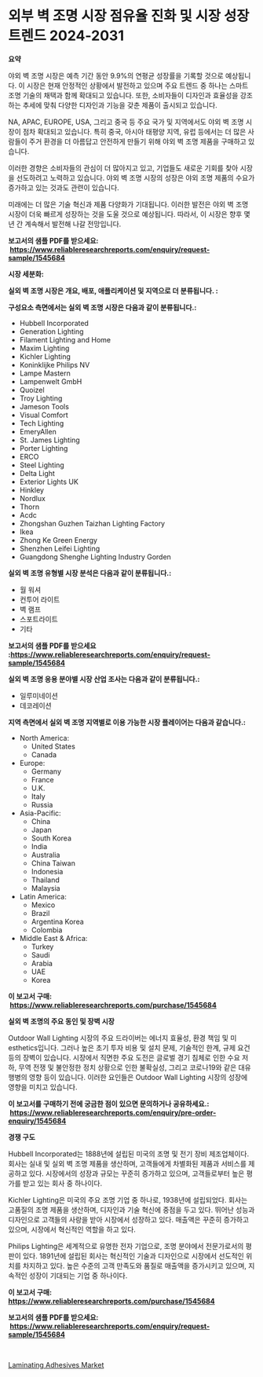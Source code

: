 <p><h1>외부 벽 조명 시장 점유율 진화 및 시장 성장 트렌드 2024-2031</h1></p><p><strong>요약</strong></p>
<p><p>야외 벽 조명 시장은 예측 기간 동안 9.9%의 연평균 성장률을 기록할 것으로 예상됩니다. 이 시장은 현재 안정적인 상황에서 발전하고 있으며 주요 트렌드 중 하나는 스마트 조명 기술의 채택과 함께 확대되고 있습니다. 또한, 소비자들이 디자인과 효율성을 강조하는 추세에 맞춰 다양한 디자인과 기능을 갖춘 제품이 출시되고 있습니다. </p><p>NA, APAC, EUROPE, USA, 그리고 중국 등 주요 국가 및 지역에서도 야외 벽 조명 시장이 점차 확대되고 있습니다. 특히 중국, 아시아 태평양 지역, 유럽 등에서는 더 많은 사람들이 주거 환경을 더 아름답고 안전하게 만들기 위해 야외 벽 조명 제품을 구매하고 있습니다.</p><p>이러한 경향은 소비자들의 관심이 더 많아지고 있고, 기업들도 새로운 기회를 찾아 시장을 선도하려고 노력하고 있습니다. 야외 벽 조명 시장의 성장은 야외 조명 제품의 수요가 증가하고 있는 것과도 관련이 있습니다.</p><p>미래에는 더 많은 기술 혁신과 제품 다양화가 기대됩니다. 이러한 발전은 야외 벽 조명 시장이 더욱 빠르게 성장하는 것을 도울 것으로 예상됩니다. 따라서, 이 시장은 향후 몇 년 간 계속해서 발전해 나갈 전망입니다.</p></p>
<p><strong>보고서의 샘플 PDF를 받으세요: &nbsp;<a href="https://www.reliableresearchreports.com/enquiry/request-sample/1545684">https://www.reliableresearchreports.com/enquiry/request-sample/1545684</a></strong></p>
<p><strong>시장 세분화:</strong></p>
<p><strong> 실외 벽 조명 시장은 개요, 배포, 애플리케이션 및 지역으로 더 분류됩니다. :</strong></p>
<p><strong>구성요소 측면에서는 실외 벽 조명 시장은 다음과 같이 분류됩니다.:</strong></p>
<p><ul><li>Hubbell Incorporated</li><li>Generation Lighting</li><li>Filament Lighting and Home</li><li>Maxim Lighting</li><li>Kichler Lighting</li><li>Koninklijke Philips NV</li><li>Lampe Mastern</li><li>Lampenwelt GmbH</li><li>Quoizel</li><li>Troy Lighting</li><li>Jameson Tools</li><li>Visual Comfort</li><li>Tech Lighting</li><li>EmeryAllen</li><li>St. James Lighting</li><li>Porter Lighting</li><li>ERCO</li><li>Steel Lighting</li><li>Delta Light</li><li>Exterior Lights UK</li><li>Hinkley</li><li>Nordlux</li><li>Thorn</li><li>Acdc</li><li>Zhongshan Guzhen Taizhan Lighting Factory</li><li>Ikea</li><li>Zhong Ke Green Energy</li><li>Shenzhen Leifei Lighting</li><li>Guangdong Shenghe Lighting Industry
    Gorden</li></ul></p>
<p><strong> 실외 벽 조명 유형별 시장 분석은 다음과 같이 분류됩니다.:</strong></p>
<p><ul><li>월 워셔</li><li>컨투어 라이트</li><li>벽 램프</li><li>스포트라이트</li><li>기타</li></ul></p>
<p><strong>보고서의 샘플 PDF를 받으세요 :<a href="https://www.reliableresearchreports.com/enquiry/request-sample/1545684">https://www.reliableresearchreports.com/enquiry/request-sample/1545684</a></strong></p>
<p><strong> 실외 벽 조명 응용 분야별 시장 산업 조사는 다음과 같이 분류됩니다.:</strong></p>
<p><ul><li>일루미네이션</li><li>데코레이션</li></ul></p>
<p><strong>지역 측면에서 실외 벽 조명 지역별로 이용 가능한 시장 플레이어는 다음과 같습니다.:</strong></p>
<p><ul>
    <li>
        North America:
        <ul>
            <li>United States</li>
            <li>Canada</li>
        </ul>
    </li>
    <li>
        Europe:
        <ul>
            <li>Germany</li>
            <li>France</li>
            <li>U.K.</li>
            <li>Italy</li>
            <li>Russia</li>
        </ul>
    </li>
    <li>
        Asia-Pacific:
        <ul>
            <li>China</li>
            <li>Japan</li>
            <li>South Korea</li>
            <li>India</li>
            <li>Australia</li>
            <li>China Taiwan</li>
            <li>Indonesia</li>
            <li>Thailand</li>
            <li>Malaysia</li>
        </ul>
    </li>
    <li>
        Latin America:
        <ul>
            <li>Mexico</li>
            <li>Brazil</li>
            <li>Argentina Korea</li>
            <li>Colombia</li>
        </ul>
    </li>
    <li>
        Middle East & Africa:
        <ul>
            <li>Turkey</li>
            <li>Saudi</li>
            <li>Arabia</li>
            <li>UAE</li>
            <li>Korea</li>
        </ul>
    </li>
    </ul></p>
<p><strong>이 보고서 구매: &nbsp;<a href="https://www.reliableresearchreports.com/purchase/1545684">https://www.reliableresearchreports.com/purchase/1545684</a></strong></p>
<p><strong>실외 벽 조명의 주요 동인 및 장벽 시장</strong></p>
<p><p>Outdoor Wall Lighting 시장의 주요 드라이버는 에너지 효율성, 환경 책임 및 미 esthetics입니다. 그러나 높은 초기 투자 비용 및 설치 문제, 기술적인 한계, 규제 요건 등의 장벽이 있습니다. 시장에서 직면한 주요 도전은 글로벌 경기 침체로 인한 수요 저하, 무역 전쟁 및 불안정한 정치 상황으로 인한 불확실성, 그리고 코로나19와 같은 대유행병의 영향 등이 있습니다. 이러한 요인들은 Outdoor Wall Lighting 시장의 성장에 영향을 미치고 있습니다.</p></p>
<p><strong>이 보고서를 구매하기 전에 궁금한 점이 있으면 문의하거나 공유하세요.: &nbsp;<a href="https://www.reliableresearchreports.com/enquiry/pre-order-enquiry/1545684">https://www.reliableresearchreports.com/enquiry/pre-order-enquiry/1545684</a></strong></p>
<p><strong>경쟁 구도</strong></p>
<p><p>Hubbell Incorporated는 1888년에 설립된 미국의 조명 및 전기 장비 제조업체이다. 회사는 실내 및 실외 벽 조명 제품을 생산하며, 고객들에게 차별화된 제품과 서비스를 제공하고 있다. 시장에서의 성장과 규모는 꾸준히 증가하고 있으며, 고객들로부터 높은 평가를 받고 있는 회사 중 하나이다.</p><p>Kichler Lighting은 미국의 주요 조명 기업 중 하나로, 1938년에 설립되었다. 회사는 고품질의 조명 제품을 생산하며, 디자인과 기술 혁신에 중점을 두고 있다. 뛰어난 성능과 디자인으로 고객들의 사랑을 받아 시장에서 성장하고 있다. 매출액은 꾸준히 증가하고 있으며, 시장에서 혁신적인 역할을 하고 있다.</p><p>Philips Lighting은 세계적으로 유명한 전자 기업으로, 조명 분야에서 전문가로서의 평판이 있다. 1891년에 설립된 회사는 혁신적인 기술과 디자인으로 시장에서 선도적인 위치를 차지하고 있다. 높은 수준의 고객 만족도와 품질로 매출액을 증가시키고 있으며, 지속적인 성장이 기대되는 기업 중 하나이다.</p></p>
<p><strong>이 보고서 구매: &nbsp; <a href="https://www.reliableresearchreports.com/purchase/1545684">https://www.reliableresearchreports.com/purchase/1545684</a></strong></p>
<p><strong>보고서의 샘플 PDF를 받으세요: &nbsp;<a href="https://www.reliableresearchreports.com/enquiry/request-sample/1545684">https://www.reliableresearchreports.com/enquiry/request-sample/1545684</a></strong><strong></strong></p>
<p>&nbsp;</p>
<p><p><a href="https://florentine-yuzu-f42.notion.site/Laminating-Adhesives-Market-A-Comprehensive-Report-of-its-Market-Share-Growth-Trends-2024-2031-796eb94e29db4963aebbf1c9b4799601">Laminating Adhesives Market</a></p></p>